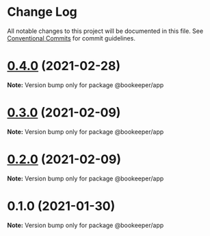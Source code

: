 # Change Log

All notable changes to this project will be documented in this file.
See [Conventional Commits](https://conventionalcommits.org) for commit guidelines.

# [0.4.0](https://github.com/fraol0912/bookeeper/compare/v0.3.0...v0.4.0) (2021-02-28)

**Note:** Version bump only for package @bookeeper/app





# [0.3.0](https://github.com/fraol0912/bookeeper/compare/v0.2.0...v0.3.0) (2021-02-09)

**Note:** Version bump only for package @bookeeper/app





# [0.2.0](https://github.com/fraol0912/bookeeper/compare/v0.1.1...v0.2.0) (2021-02-09)

**Note:** Version bump only for package @bookeeper/app





# 0.1.0 (2021-01-30)

**Note:** Version bump only for package @bookeeper/app
